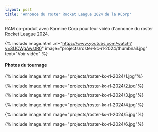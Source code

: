 ```yaml
---
layout: post
title: 'Annonce du roster Rocket League 2024 de la KCorp'
---
```

RAM co-produit avec Karmine Corp pour leur vidéo d'annonce du roster Rocket League 2024.

{% include image.html url="https://www.youtube.com/watch?v=3UCWgAwstR0" image="projects/roster-kc-rl-2024/thumbnail.jpg" text="Voir vidéo" %}

#### Photos du tournage

{% include image.html image="projects/roster-kc-rl-2024/1.jpg"%}

{% include image.html image="projects/roster-kc-rl-2024/2.jpg"%}

{% include image.html image="projects/roster-kc-rl-2024/3.jpg"%}

{% include image.html image="projects/roster-kc-rl-2024/4.jpg"%}

{% include image.html image="projects/roster-kc-rl-2024/5.jpg"%}

{% include image.html image="projects/roster-kc-rl-2024/6.jpg"%}